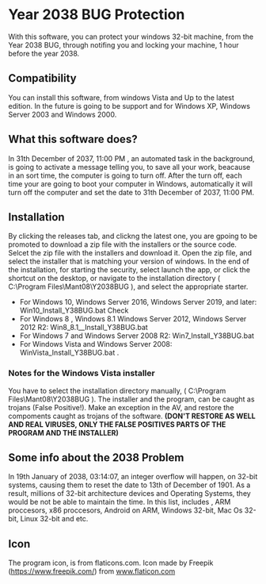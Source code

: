 # Year 2038 BUG Protection
With this software, you can protect your windows 32-bit machine, from the Year 2038 BUG, through notifing you and locking your machine, 1 hour before the year 2038.

## Compatibility 
You can install this software, from windows Vista and Up to the latest edition. In the future is going to be support and for Windows XP, Windows Server 2003 and Windows 2000.

## What this software does?
In 31th December of 2037, 11:00 PM , an automated task in the background, is going to activate a message telling you, to save all your work, beacause in an sort time, the computer is going to turn off. After the turn off, each time your are going to boot your computer in Windows, automatically it will turn off the computer and set the date to 31th December of 2037, 11:00 PM. 

## Installation

By clicking the releases tab, and clickng the latest one, you are gpoing to be promoted to download a zip file with the installers or the source code. Selcet the zip file with the installers and download it. Open the zip file, and select the installer that is matching your version of windows. In the end of the installation, for starting the security, select launch the app, or click the shortcut on the desktop, or navigate to the installation directory ( C:\Program Files\Mant08\Y2038BUG ), and select the appropriate starter.

- For Windows 10, Windows Server 2016, Windows Server 2019, and later: Win10_Install_Y38BUG.bat     Check
- For Windows 8 , Windows 8.1 Windows Server 2012, Windows Server 2012 R2: Win8_8.1__Install_Y38BUG.bat
- For Windows 7 and Windows Server 2008 R2: Win7_Install_Y38BUG.bat
- For Windows Vista and  Windows Server 2008: WinVista_Install_Y38BUG.bat . 
 
 ### **Notes for the Windows Vista installer**
 
  You have to select the installation directory manually, ( C:\Program Files\Mant08\Y2038BUG ).
  The installer and the program, can be caught as trojans (False Positive!). Make an exception in the AV, and restore the compoments caught as trojans of the software. **(DON'T RESTORE AS WELL AND REAL VIRUSES, ONLY THE FALSE POSITIVES PARTS OF THE PROGRAM AND THE INSTALLER)**

## Some info about the 2038 Problem
In 19th January of 2038, 03:14:07, an integer overflow will happen, on 32-bit systems, causing them to reset the date to 13th of December of 1901. As a result, millions of 32-bit architecture devices and Operating Systems, they would be not be able to maintain the time. In this list, includes , ARM proccesors, x86 proccesors, Android on ARM, Windows 32-bit, Mac Os 32-bit, Linux 32-bit and etc. 

## Icon
The program icon, is from flaticons.com. Icon made by Freepik (https://www.freepik.com/) from www.flaticon.com 
